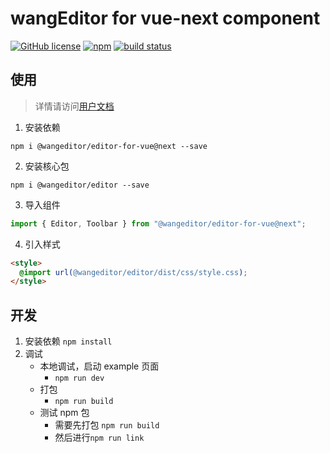 # wangEditor for vue-next component

[![GitHub license](https://img.shields.io/badge/license-MIT-blue.svg)](https://github.com/facebook/react/blob/main/LICENSE) [![npm](https://img.shields.io/npm/v/@wangeditor/editor-for-vue/next.svg)](https://www.npmjs.com/package/@wangeditor/editor-for-vue/v/next) [![build status](https://github.com/vuejs/vue-next/actions/workflows/ci.yml/badge.svg?branch=master)](https://github.com/wangeditor-team/wangEditor-for-vue3/actions)

## 使用

> 详情请访问[用户文档](：https://www.wangeditor.com/v5/guide/for-frame.html#vue3)

1. 安装依赖

```shell
npm i @wangeditor/editor-for-vue@next --save
```

2. 安装核心包

```shell
npm i @wangeditor/editor --save
```

3. 导入组件

```ts
import { Editor, Toolbar } from "@wangeditor/editor-for-vue@next";
```

4. 引入样式

```html
<style>
  @import url(@wangeditor/editor/dist/css/style.css);
</style>
```

## 开发

1. 安装依赖 `npm install`
2. 调试
   - 本地调试，启动 example 页面
     - `npm run dev`
   - 打包
     - `npm run build`
   - 测试 npm 包
     - 需要先打包 `npm run build`
     - 然后进行`npm run link`
